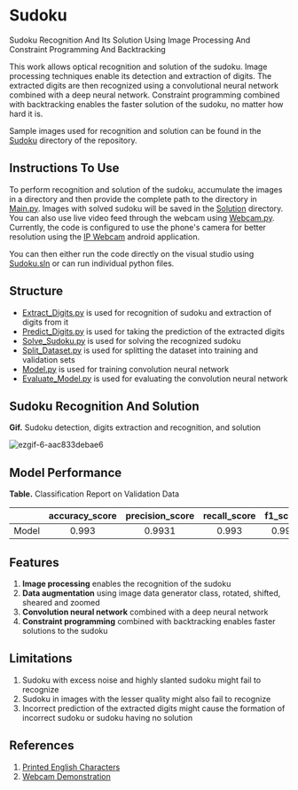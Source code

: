 # Sudoku
Sudoku Recognition And Its Solution Using Image Processing And Constraint Programming And Backtracking

This work allows optical recognition and solution of the sudoku. Image processing techniques enable its detection and extraction of digits. The extracted digits are then recognized using a convolutional neural network combined with a deep neural network. Constraint programming combined with backtracking enables the faster solution of the sudoku, no matter how hard it is.

Sample images used for recognition and solution can be found in the [Sudoku](https://github.com/milind-prajapat/Sudoku/tree/main/Sudoku) directory of the repository.

## Instructions To Use
To perform recognition and solution of the sudoku, accumulate the images in a directory and then provide the complete path to the directory in [Main.py](https://github.com/milind-prajapat/Sudoku/blob/main/Main.py). Images with solved sudoku will be saved in the [Solution](https://github.com/milind-prajapat/Sudoku/tree/main/Solution) directory. You can also use live video feed through the webcam using [Webcam.py](https://github.com/milind-prajapat/Sudoku/blob/main/Webcam.py). Currently, the code is configured to use the phone's camera for better resolution using the [IP Webcam](https://play.google.com/store/apps/details?id=com.pas.webcam) android application.

You can then either run the code directly on the visual studio using [Sudoku.sln](https://github.com/milind-prajapat/Sudoku/blob/main/Sudoku.sln) or can run individual python files.

## Structure
* [Extract_Digits.py](https://github.com/milind-prajapat/Sudoku/blob/main/Extract_Digits.py) is used for recognition of sudoku and extraction of digits from it
* [Predict_Digits.py](https://github.com/milind-prajapat/Sudoku/blob/main/Predict_Digits.py) is used for taking the prediction of the extracted digits
* [Solve_Sudoku.py](https://github.com/milind-prajapat/Sudoku/blob/main/Solve_Sudoku.py) is used for solving the recognized sudoku
* [Split_Dataset.py](https://github.com/milind-prajapat/Sudoku/blob/main/Split_Dataset.py) is used for splitting the dataset into training and validation sets
* [Model.py](https://github.com/milind-prajapat/Sudoku/blob/main/Model.py) is used for training convolution neural network
* [Evaluate_Model.py](https://github.com/milind-prajapat/Sudoku/blob/main/Evaluate_Model.py) is used for evaluating the convolution neural network

## Sudoku Recognition And Solution

**Gif.** Sudoku detection, digits extraction and recognition, and solution

![ezgif-6-aac833debae6](https://user-images.githubusercontent.com/59139752/120095352-2e60d680-c143-11eb-8fc7-4df7e826b669.gif)

## Model Performance

**Table.** Classification Report on Validation Data 

|  | accuracy_score | precision_score | recall_score | f1_score|
| --- | :---: | :---: | :---: | ---: |
| Model    |      0.993     |      0.9931     |   0.993  |  0.9936 |

## Features
1. **Image processing** enables the recognition of the sudoku
2. **Data augmentation** using image data generator class, rotated, shifted, sheared and zoomed
3. **Convolution neural network** combined with a deep neural network
4. **Constraint programming** combined with backtracking enables faster solutions to the sudoku

## Limitations
1. Sudoku with excess noise and highly slanted sudoku might fail to recognize
2. Sudoku in images with the lesser quality might also fail to recognize
3. Incorrect prediction of the extracted digits might cause the formation of incorrect sudoku or sudoku having no solution

## References
1. [Printed English Characters](https://drive.google.com/file/d/1UYUyG0Z_33_IiMjOhy48w_ek38j-68dx/view?usp=sharing)
2. [Webcam Demonstration](https://drive.google.com/file/d/1NDWFiYbbc5GfrwAFLoWxFhMlrgRaR47R/view?usp=sharing)

